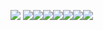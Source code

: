 <img src="https://img.shields.io/badge/JAVA-007396?style=flat&logo=java&logoColor=white"> <img src="https://img.shields.io/badge/JavaScript-F7DF1E?style=flat&logo=JavaScript&logoColor=white"/><img src="https://img.shields.io/badge/HTML5-E34F26?style=flat&logo=HTML5&logoColor=white"/><img src="https://img.shields.io/badge/CSS3-1572B6?style=flat&logo=CSS3&logoColor=white"/><img src="https://img.shields.io/badge/Bootstrap-7952B3?style=flat&logo=Bootstrap&logoColor=white"/><img src="https://img.shields.io/badge/Spring-6DB33F?style=flat&logo=String&logoColor=white"/><img src="https://img.shields.io/badge/Oracle-F80000?style=flat&logo=Oracle&logoColor=white"/><img src="https://img.shields.io/badge/MySQL-4479A1?style=flat&logo=MySQL&logoColor=white"/>

